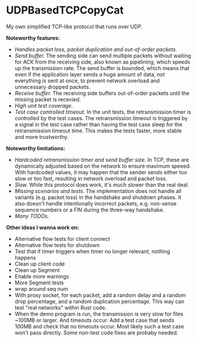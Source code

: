 # UDPBasedTCPCopyCat

My own simplified TCP-like protocol that runs over UDP.

**Noteworthy features:**

- *Handles packet loss, packet duplication and out-of-order packets.*
- *Send buffer.* The sending side can send multiple packets without waiting for ACK from the receiving side, also known as pipelining, which speeds up the transmission rate. The send buffer is bounded, which means that even if the application layer sends a huge amount of data, not everything is sent at once, to prevent network overload and unnecessary dropped packets.
- *Receive buffer.* The receiving side buffers out-of-order packets until the missing packet is recevied.
- *High unit test coverage.*
- *Test case controlled timeout.* In the unit tests, the retransmission timer is controlled by the test cases. The retransmission timeout is triggered by a signal in the test case rather than having the test case sleep for the retransmission timeout time. This makes the tests faster, more stable and more trustworthy.

**Noteworthy limitations:**

- *Hardcoded retransmission timer and send buffer size.* In TCP, these are dynamically adjusted based on the network to ensure maximum speeed. With hardcoded values, it may happen that the sender sends either too slow or too fast, resulting in network overload and packet loss.
- *Slow.* While this protocol does work, it's much slower than the real deal.
- *Missing scenarios and tests.* The implementation does not handle all variants (e.g. packet loss) in the handshake and shutdown phases. It also doesn't handle intentionally incorrect packets, e.g. non-sense sequence numbers or a FIN during the three-way handshake.
- *Many TODOs.*

**Other ideas I wanna work on:**

- Alternative flow tests for client connect
- Alternative flow tests for shutdown
- Test that if timer triggers when timer no longer relevant, nothing happens
- Clean up client code
- Clean up Segment
- Enable more warnings
- More Segment tests
- wrap around seq num
- With proxy socket, for each packet, add a random delay and a random drop percentage, and a random duplication percentage. This way can test "real networks" within Rust code.
- When the demo program is run, the transmission is very slow for files ~100MB or larger. And timeouts occur. Add a test case that sends 100MB and check that no timeouts occur. Most likely such a test case won't pass directly. Some non-test code fixes are probaby needed.

